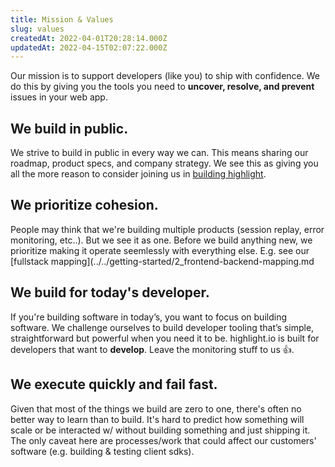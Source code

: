 ```yaml
---
title: Mission & Values
slug: values
createdAt: 2022-04-01T20:28:14.000Z
updatedAt: 2022-04-15T02:07:22.000Z
---
```


Our mission is to support developers (like you) to ship with confidence. We do this by giving you the tools you need to **uncover, resolve, and prevent** issues in your web app.

## We build in public.
We strive to build in public in every way we can. This means sharing our roadmap, product specs, and company strategy. We see this as giving you all the more reason to consider joining us in [building highlight](https://careers.highlight.run).

## We prioritize cohesion.
People may think that we're building multiple products (session replay, error monitoring, etc..). But we see it as one. Before we build anything new, we prioritize making it operate seemlessly with everything else. E.g. see our [fullstack mapping](../../getting-started/2_frontend-backend-mapping.md

## We build for today's developer.
If you're building software in today’s, you want to focus on building software. We challenge ourselves to build developer tooling that’s simple, straightforward but powerful when you need it to be. highlight.io is built for developers that want to **develop**. Leave the monitoring stuff to us 👍.

## We execute quickly and fail fast.
Given that most of the things we build are zero to one, there's often no better way to learn than to build. It's hard to predict how something will scale or be interacted w/ without building something and just shipping it. The only caveat here are processes/work that could affect our customers' software (e.g. building & testing client sdks).